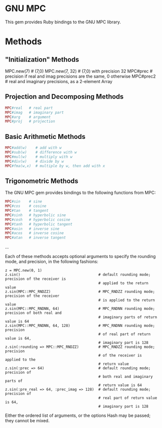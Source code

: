 GNU MPC
=======

This gem provides Ruby bindings to the GNU MPC library.

Methods
=======

"Initialization" Methods
------------------------

MPC.new(7)      # (7,0)
MPC.new(7, 32)  # (7,0) with precision 32
MPC#prec        # precision if real and imag precisions are the same, 0 otherwise
MPC#prec2       # real and imaginary precisions, as a 2-element Array

Projection and Decomposing Methods
----------------------------------

```ruby
MPC#real   # real part
MPC#imag   # imaginary part
MPC#arg    # argument
MPC#proj   # projection
```

Basic Arithmetic Methods
------------------------

```ruby
MPC#add(w)    # add with w
MPC#sub(w)    # difference with w
MPC#mul(w)    # multiply with w
MPC#div(w)    # divide by w
MPC#fma(w,x)  # multiple by w, then add with x
```

Trigonometric Methods
---------------------

The GNU MPC gem provides bindings to the following functions from MPC:

```ruby
MPC#sin    # sine
MPC#cos    # cosine
MPC#tan    # tangent
MPC#sinh   # hyperbolic sine
MPC#cosh   # hyperbolic cosine
MPC#tanh   # hyperbolic tangent
MPC#asin   # inverse sine
MPC#acos   # inverse cosine
MPC#atan   # inverse tangent
```

...

Each of these methods accepts optional arguments to specify the rounding mode,
and precision, in the following fashions:

```
z = MPC.new(0, 1)
z.sin()                                    # default rounding mode; precision of the receiver is
                                           # applied to the return value
z.sin(MPC::MPC_RNDZZ)                      # MPC_RNDZZ rounding mode; precision of the receiver
                                           # is applied to the return value
z.sin(MPC::MPC_RNDNN, 64)                  # MPC_RNDNN rounding mode; precision of both real and
                                           # imaginary parts of return value is 64
z.sin(MPC::MPC_RNDNN, 64, 128)             # MPC_RNDNN rounding mode; precision
                                           # of real part of return value is 64,
                                           # imaginary part is 128
z.sin(:rounding => MPC::MPC_RNDZZ)         # MPC_RNDZZ rounding mode; precision
                                           # of the receiver is applied to the
                                           # return value
z.sin(:prec => 64)                         # default rounding mode; precision of
                                           # both real and imaginary parts of
                                           # return value is 64
z.sin(:pre_real => 64, :prec_imag => 128)  # default rounding mode; precision of
                                           # real part of return value is 64,
                                           # imaginary part is 128
```

Either the ordered list of arguments, or the options Hash may be passed; they
cannot be mixed.
